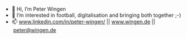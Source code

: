- 👋 Hi, I’m Peter Wingen
- 👀 I’m interested in football, digitalisation and bringing both together ;-)
- 📫 www.linkedin.com/in/peter-wingen/ || www.wingen.de || peter@wingen.de
